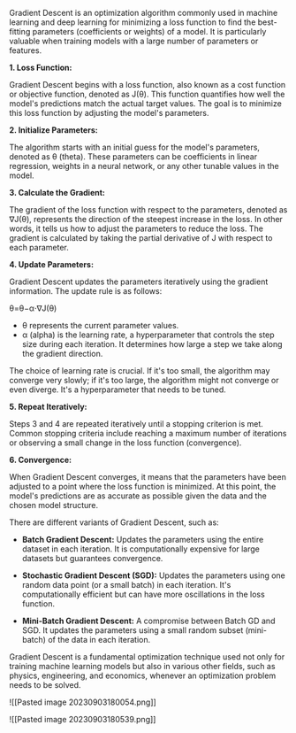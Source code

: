 Gradient Descent is an optimization algorithm commonly used in machine learning and deep learning for minimizing a loss function to find the best-fitting parameters (coefficients or weights) of a model. It is particularly valuable when training models with a large number of parameters or features. 


**1. Loss Function:**

Gradient Descent begins with a loss function, also known as a cost function or objective function, denoted as J(θ). This function quantifies how well the model's predictions match the actual target values. The goal is to minimize this loss function by adjusting the model's parameters.

**2. Initialize Parameters:**

The algorithm starts with an initial guess for the model's parameters, denoted as θ (theta). These parameters can be coefficients in linear regression, weights in a neural network, or any other tunable values in the model.

**3. Calculate the Gradient:**

The gradient of the loss function with respect to the parameters, denoted as ∇J(θ), represents the direction of the steepest increase in the loss. In other words, it tells us how to adjust the parameters to reduce the loss. The gradient is calculated by taking the partial derivative of J with respect to each parameter.

**4. Update Parameters:**

Gradient Descent updates the parameters iteratively using the gradient information. The update rule is as follows:

θ=θ−α⋅∇J(θ)

- θ represents the current parameter values.
- α (alpha) is the learning rate, a hyperparameter that controls the step size during each iteration. It determines how large a step we take along the gradient direction.
  
The choice of learning rate is crucial. If it's too small, the algorithm may converge very slowly; if it's too large, the algorithm might not converge or even diverge. It's a hyperparameter that needs to be tuned.

**5. Repeat Iteratively:**

Steps 3 and 4 are repeated iteratively until a stopping criterion is met. Common stopping criteria include reaching a maximum number of iterations or observing a small change in the loss function (convergence).

**6. Convergence:**

When Gradient Descent converges, it means that the parameters have been adjusted to a point where the loss function is minimized. At this point, the model's predictions are as accurate as possible given the data and the chosen model structure.

There are different variants of Gradient Descent, such as:

- **Batch Gradient Descent:** Updates the parameters using the entire dataset in each iteration. It is computationally expensive for large datasets but guarantees convergence.
    
- **Stochastic Gradient Descent (SGD):** Updates the parameters using one random data point (or a small batch) in each iteration. It's computationally efficient but can have more oscillations in the loss function.
    
- **Mini-Batch Gradient Descent:** A compromise between Batch GD and SGD. It updates the parameters using a small random subset (mini-batch) of the data in each iteration.
    

Gradient Descent is a fundamental optimization technique used not only for training machine learning models but also in various other fields, such as physics, engineering, and economics, whenever an optimization problem needs to be solved.

![[Pasted image 20230903180054.png]]

![[Pasted image 20230903180539.png]]